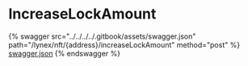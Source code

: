 # IncreaseLockAmount

{% swagger src="../../../../.gitbook/assets/swagger.json" path="/lynex/nft/{address}/increaseLockAmount" method="post" %}
[swagger.json](../../../../.gitbook/assets/swagger.json)
{% endswagger %}
